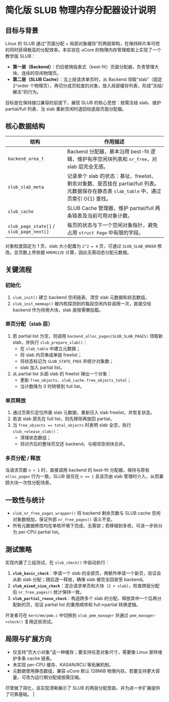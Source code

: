 # 简化版 SLUB 物理内存分配器设计说明

## 目标与背景

Linux 的 SLUB 通过“页面分配 + 局部对象缓存”的两层架构，在保持碎片率可控的同时获得极高的分配效率。本实验在 uCore 的物理内存管理框架上实现了一个教学版 SLUB：

- **第一层（Backend）**：仍旧使用段表式（best-fit）页面分配器，负责管理大块、连续的空闲物理页。
- **第二层（SLUB Cache）**：当上层请求单页时，从 Backend 领取“slab”（固定 2^order 个物理页），再切分成页粒度的对象，放入局部缓存列表，形成“冻结/解冻”的行为。

目标是在保持接口兼容的前提下，展现 SLUB 的核心思想：按需冻结 slab、维护 partial/full 列表、当 slab 重新空闲时退回给底层页面分配器。

## 核心数据结构

| 结构             | 作用描述 |
| ---------------- | -------- |
| `backend_area_t` | Backend 分配器，基本沿用 best-fit 逻辑，维护有序空闲块列表和 `nr_free`，对 slab 层完全无感。 |
| `slub_slab_meta` | 记录单个 slab 的状态：基址、freelist、剩余对象数、是否挂在 partial/full 列表。元数据保存在静态表 `slab_table` 中，通过页索引 O(1) 查找。 |
| `slub_cache`     | SLUB Cache 管理器，维护 partial/full 两条链表及当前可用对象计数。 |
| `slub_page_state[]` / `slub_page_next[]` | 每页的状态与下一个空闲对象指针，避免占用 `struct Page` 中有限的字段。 |

对象粒度固定为 1 页，slab 大小配置为 `2^2 = 4` 页，可通过 `SLUB_SLAB_ORDER` 修改。总页数上界依据 `KMEMSIZE` 计算，因此无需动态分配元数据。

## 关键流程

### 初始化

1. `slub_init()` 建立 backend 空闲链表、清空 slab 元数据和状态数组。
2. `slub_init_memmap()` 被内核探测到的每段空闲内存调用一次，直接交给 backend 作为待用大块，slab 层按需懒加载。

### 单页分配（slab 层）

1. 若 partial list 为空，则调用 `backend_alloc_pages(SLUB_SLAB_PAGES)` 领取新 slab，并执行 `slub_prepare_slab()`：
   - 在 `slab_table` 中建立元数据；
   - 将 slab 内页串成单链 freelist；
   - 将状态标记为 `SLUB_STATE_FREE` 并统计对象数；
   - slab 加入 partial list。
2. 从 partial list 头部 slab 的 freelist 弹出一个对象：
   - 更新 `free_objects`、`slub_cache.free_objects_total`；
   - 当计数降为 0 时转移到 full list。

### 单页释放

1. 通过页索引定位所属 slab 元数据，重新压入 slab freelist，并恢复状态。
2. 若该 slab 原先在 full list，则先移除再放回 partial。
3. 当 `free_objects == total_objects` 时表明 slab 全空，执行 `slub_release_slab()`：
   - 清理状态数组；
   - 将对齐后的整块页交还 backend，与相邻空闲块合并。

### 多页分配 / 释放

当请求页数 `n > 1` 时，直接调用 backend 的 best-fit 分配器，保持与原有 `alloc_pages` 行为一致。SLUB 层仅在 `n == 1` 且该页由 slab 管理时介入，从而兼顾大块一次性分配场景。

## 一致性与统计

- `slub_nr_free_pages_wrapper()` 将 backend 剩余页数与 SLUB cache 空闲对象数相加，保证外部 `nr_free_pages()` 语义不变。
- 所有元数据修改均在单核环境下完成，无需锁；若移植到多核，可进一步拆分为 per-CPU partial list。

## 测试策略

实现内置了三组测试，在 `slub_check()` 中自动执行：

1. **`slub_basic_check`**：申请一个 slab 的全部页，再额外申请一个新页，验证会从新 slab 分配；随后逐一释放，确保 slab 被完全回收至 backend。
2. **`slub_mixed_size_check`**：混合请求单页和大块（`2 × slab`），检查跨层分配后 `nr_free_pages()` 统计保持一致。
3. **`slub_partial_reuse_check`**：构造跨多个 slab 的分配，释放其中一个后再分配新的页，验证 partial list 的重用顺序和 full→partial 转换逻辑。

开发者可在 `kern/mm/pmm.c` 中切换到 `slub_pmm_manager` 并通过 `pmm_manager->check()` 复用这些测试。

## 局限与扩展方向

- 仅支持“页大小对象”这一种缓存；要支持任意对象尺寸，需要像 Linux 那样维护多条 cache 链表。
- 未实现 per-CPU 缓存、KASAN/RCU 等拓展机制。
- 元数据使用静态数组，兼容 uCore 默认 128MiB 物理内存。若要支持更大容量，可改为运行期分配或按需压缩。

尽管做了简化，该实现清晰展示了 SLUB 的两层分配思路，并为进一步扩展提供了可靠基础。 |
